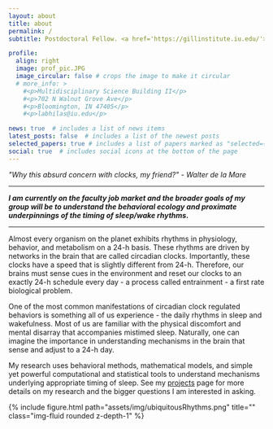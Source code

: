 ```yaml
---
layout: about
title: about
permalink: /
subtitle: Postdoctoral Fellow. <a href='https://gillinstitute.iu.edu/'> Gill Instiutute for Neuroscience: Indiana University</a>.

profile:
  align: right
  image: prof_pic.JPG
  image_circular: false # crops the image to make it circular
  # more_info: >
    #<p>Multidisciplinary Science Building II</p>
    #<p>702 N Walnut Grove Ave</p>
    #<p>Bloomington, IN 47405</p>
    #<p>labhilas@iu.edu</p>

news: true  # includes a list of news items
latest_posts: false  # includes a list of the newest posts
selected_papers: true # includes a list of papers marked as "selected={true}"
social: true  # includes social icons at the bottom of the page
---
```


<i>"Why this absurd concern with clocks, my friend?" - Walter de la Mare</i>

-----

<b><i>I am currently on the faculty job market and the broader goals of my group will be to understand the behavioral ecology and proximate underpinnings of the timing of sleep/wake rhythms.</i></b>

-----

Almost every organism on the planet exhibits rhythms in physiology, behavior, and metabolism on a 24-h basis. These rhythms are driven by networks in the brain that are called circadian clocks. Importantly, these clocks have a speed that is slightly different from 24-h. Therefore, our brains must sense cues in the environment and reset our clocks to an exactly 24-h schedule every day - a process called entrainment - a first rate biological problem.

One of the most common manifestations of circadian clock regulated behaviors is something all of us experience - the daily rhythms in sleep and wakefulness. Most of us are familiar with the physical discomfort and mental disarray that accompanies mistimed sleep. Naturally, one can imagine the importance in understanding mechanisms in the brain that sense and adjust to a 24-h day.

My research uses behavioral methods, mathematical models, and simple yet powerful computational and statistical tools to understand mechanisms underlying appropriate timing of sleep. See my [projects](https://abhilashlakshman.github.io/projects/) page for more details on my research and the bigger questions I am interested in asking.

<div class="row">
    <div class="col-sm mt-3 mt-md-0">
        {% include figure.html path="assets/img/ubiquitousRhythms.png" title="" class="img-fluid rounded z-depth-1" %}
    </div>
</div>
